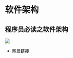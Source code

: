 # 软件架构

## 程序员必读之软件架构

![](https://img10.360buyimg.com/n1/jfs/t1/146465/13/36959/59331/644a4bd7Ff9881c39/266ad6a7dfed41b6.jpg)

- 网盘链接

```
```

